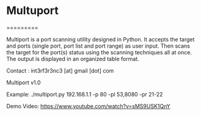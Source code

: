# Multuport
=========

Multiport is a port scanning utility designed in Python.
It accepts the target and ports (single port, port list and port range) as user input. Then scans the target for the port(s) status using the scanning techniques all at once. The output is displayed in an organized table format.

Contact : int3rf3r3nc3 [at] gmail [dot] com

Multiport v1.0

Example: ./multiport.py 192.168.1.1 -p 80 -pl 53,8080 -pr 21-22

Demo Video: https://www.youtube.com/watch?v=sMS9USK1QnY
